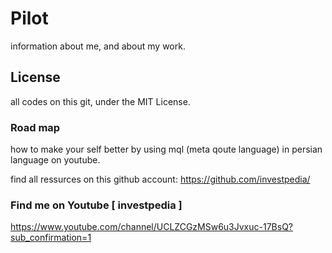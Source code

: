# Pilot
information about me, and about my work.


## License
all codes on this git, under the MIT License.


### Road map
how to make your self better by using mql (meta qoute language) in persian language on youtube.

find all ressurces on this github account: https://github.com/investpedia/


### Find me on Youtube [ investpedia ]
https://www.youtube.com/channel/UCLZCGzMSw6u3Jvxuc-17BsQ?sub_confirmation=1
